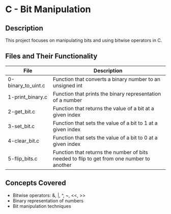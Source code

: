 # C - Bit Manipulation

## Description
This project focuses on manipulating bits and using bitwise operators in C.

## Files and Their Functionality

| File | Description |
| ---- | ----------- |
| 0-binary_to_uint.c | Function that converts a binary number to an unsigned int |
| 1-print_binary.c | Function that prints the binary representation of a number |
| 2-get_bit.c | Function that returns the value of a bit at a given index |
| 3-set_bit.c | Function that sets the value of a bit to 1 at a given index |
| 4-clear_bit.c | Function that sets the value of a bit to 0 at a given index |
| 5-flip_bits.c | Function that returns the number of bits needed to flip to get from one number to another |

## Concepts Covered
- Bitwise operators: &, |, ^, ~, <<, >>
- Binary representation of numbers
- Bit manipulation techniques
